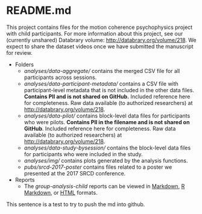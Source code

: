 # README.md

This project contains files for the motion coherence psychophysics project with child participants. For more information about this project, see our (currently unshared) Databrary volume: <http://databrary.org/volume/218>. We expect to share the dataset videos once we have submitted the manuscript for review.

- Folders
    - *analyses/data-aggregate/* contains the merged CSV file for all participants across sessions.
    - *analyses/data-participant-metadata/* contains a CSV file with participant-level metadata that is not included in the other data files. **Contains PII and is not shared on GitHub.** Included reference here for completeness. Raw data available (to authorized researchers) at <http://databrary.org/volume/218>.
    - *analyses/data-pilot/* contains block-level data files for participants who were pilots. **Contains PII in the filename and is not shared on GitHub**. Included reference here for completeness. Raw data available (to authorized researchers) at <http://databrary.org/volume/218>.
    - *analyses/data-study-bysession/* contains the block-level data files for participants who were included in the study.
    - *analyses/img/* contains plots generated by the analysis functions.
    - *pubs/srcd-2017-poster* contains files related to a poster we presented at the 2017 SRCD conference.
- Reports
    - The *group-analysis-child* reports can be viewed in [Markdown](group-analysis-child.md), [R Markdown](group-analysis-child.Rmd), or [HTML](group-analysis-child.html) formats.
    
This sentence is a test to try to push the md into github.